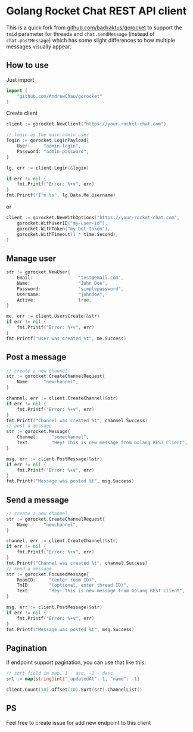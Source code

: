 # Golang Rocket Chat REST API client

This is a quick fork from [github.com/badkaktus/gorocket](https://github.com/badkaktus/gorocket) to support the `tmid` parameter for threads and `chat.sendMessage` (instead of `chat.postMessage`) which has some slight differences to how multiple messages visually appear.

## How to use

Just import

```go
import (
	"github.com/AndrewChau/gorocket"
)
```

Create client
```go
client := gorocket.NewClient("https://your-rocket-chat.com")

// login as the main admin user
login := gorocket.LoginPayload{
    User:     "admin-login",
    Password: "admin-password",
}

lg, err := client.Login(&login)

if err != nil {
    fmt.Printf("Error: %+v", err)
}
fmt.Printf("I'm %s", lg.Data.Me.Username)
```

or 

```go
client := gorocket.NewWithOptions("https://your-rocket-chat.com", 
    gorocket.WithUserID("my-user-id"),
    gorocket.WithToken("my-bot-token"),
    gorocket.WithTimeout(1 * time.Second),
)
```

## Manage user
```go
str := gorocket.NewUser{
    Email:                 "test@email.com",
    Name:                  "John Doe",
    Password:              "simplepassword",
    Username:              "johndoe",
    Active:                true,
}

me, err := client.UsersCreate(&str)
if err != nil {
    fmt.Printf("Error: %+v", err)
}
fmt.Printf("User was created %t", me.Success)
```

## Post a message
```go
// create a new channel
str := gorocket.CreateChannelRequest{
    Name:     "newchannel",
}

channel, err := client.CreateChannel(&str)
if err != nil {
    fmt.Printf("Error: %+v", err)
}
fmt.Printf("Channel was created %t", channel.Success)
// post a message
str := gorocket.Message{
    Channel:     "somechannel",
    Text:        "Hey! This is new message from Golang REST Client",
}

msg, err := client.PostMessage(&str)
if err != nil {
    fmt.Printf("Error: %+v", err)
}
fmt.Printf("Message was posted %t", msg.Success)
```

## Send a message
```go
// create a new channel
str := gorocket.CreateChannelRequest{
    Name:     "newchannel",
}

channel, err := client.CreateChannel(&str)
if err != nil {
    fmt.Printf("Error: %+v", err)
}
fmt.Printf("Channel was created %t", channel.Success)
// send a message
str := gorocket.FocusedMessage{
    RoomID:     "(enter room ID)",
    TmID:       "(optional, enter thread ID)",
    Text:       "Hey! This is new message from Golang REST Client",
}

msg, err := client.PostMessage(&str)
if err != nil {
    fmt.Printf("Error: %+v", err)
}
fmt.Printf("Message was posted %t", msg.Success)
```

## Pagination
If endpoint support pagination, you can use that like this:
```go
// sort field in map. 1 - asc, -1 - desc
srt := map[string]int{"_updatedAt": 1, "name": -1}

client.Count(10).Offset(10).Sort(srt).ChannelList()
```
## PS
Feel free to create issue for add new endpoint to this client
